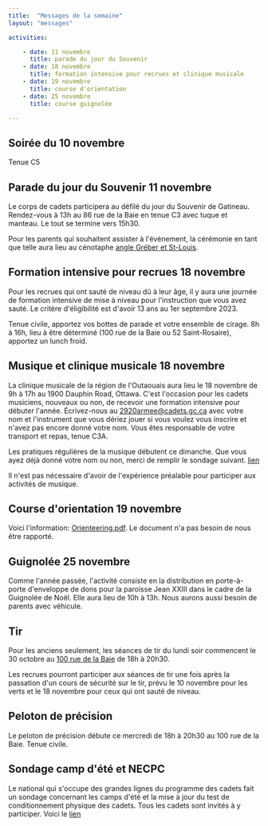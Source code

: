 ```yaml
---
title:  "Messages de la semaine"
layout: "messages"

activities: 

    - date: 11 novembre
      title: parade du jour du Souvenir
    - date: 18 novembre
      title: formation intensive pour recrues et clinique musicale
    - date: 19 novembre
      title: course d'orientation
    - date: 25 novembre
      title: course guignolée

---
```

## Soirée du 10 novembre

Tenue C5

## Parade du jour du Souvenir 11 novembre

Le corps de cadets participera au défilé du jour du Souvenir de Gatineau. Rendez-vous à 13h au 86 rue de la Baie en tenue C3 avec tuque et manteau. Le tout se termine vers 15h30.

Pour les parents qui souhaitent assister à l'événement, la cérémonie en tant que telle aura lieu au cénotaphe [angle Gréber et St-Louis](https://maps.app.goo.gl/7J7ebBG4ABAzwCeH9).

## Formation intensive pour recrues 18 novembre

Pour les recrues qui ont sauté de niveau dû à leur âge, il y aura une journée de formation intensive de mise à niveau pour l'instruction que vous avez sauté. Le critère d'éligibilité est d'avoir 13 ans au 1er septembre 2023. 

Tenue civile, apportez vos bottes de parade et votre ensemble de cirage. 8h à 16h, lieu à être déterminé (100 rue de la Baie ou 52 Saint-Rosaire), apportez un lunch froid.

## Musique et clinique musicale 18 novembre

La clinique musicale de la région de l'Outaouais aura lieu le 18 novembre de 9h à 17h au 1900 Dauphin Road, Ottawa. C'est l'occasion pour les cadets musiciens, nouveaux ou non, de recevoir une formation intensive pour débuter l'année. Écrivez-nous au 2920armee@cadets.gc.ca avec votre nom et l'instrument que vous dériez jouer si vous voulez vous inscrire et n'avez pas encore donné votre nom. Vous êtes responsable de votre transport et repas, tenue C3A.

Les pratiques régulières de la musique débutent ce dimanche. Que vous ayez déjà donné votre nom ou non, merci de remplir le sondage suivant.  [lien](https://forms.office.com/Pages/ResponsePage.aspx?id=-2oSqwzmL062z8c1DHbchOLv_dk-t_dHo8OkX3uOiO1UOUFVVVJTRUxBRVFEMElFOExaRFA0RFlGUyQlQCN0PWcu)

Il n'est pas nécessaire d'avoir de l'expérience préalable pour participer aux activités de musique.

## Course d'orientation 19 novembre

Voici l'information: [Orienteering.pdf](https://1drv.ms/b/s!AkTIfKmoB8nugfwPNPP-LMF-fjU1lA?e=CVoJth). 
Le document n'a pas besoin de nous être rapporté.

## Guignolée 25 novembre

Comme l'année passée, l'activité consiste en la distribution en porte-à-porte d'enveloppe de dons pour la paroisse Jean XXIII dans le cadre de la Guignolée de Noël. Elle aura lieu de 10h à 13h. Nous aurons aussi besoin de parents avec véhicule.

## Tir

Pour les anciens seulement, les séances de tir du lundi soir commencent le 30 octobre au [100 rue de la Baie](/information/comment-nous-rejoindre/) de 18h à 20h30.

Les recrues pourront participer aux séances de tir une fois après la passation d'un cours de sécurité sur le tir, prévu le 10 novembre pour les verts et le 18 novembre pour ceux qui ont sauté de niveau.

## Peloton de précision

Le peloton de précision débute ce mercredi de 18h à 20h30 au 100 rue de la Baie. Tenue civile.

## Sondage camp d'été et NECPC

Le national qui s'occupe des grandes lignes du programme des cadets fait un sondage concernant les camps d'été et la mise à jour du test de conditionnement physique des cadets. Tous les cadets sont invités à y participer. Voici le [lien](https://interceptum.com/si/fr/6702493)

